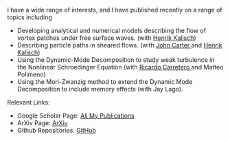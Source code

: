 I have a wide range of interests, and I have published recently on a range of topics including

* Developing analytical and numerical models describing the flow of vortex patches under free surface waves.  (with <a href="https://www.ansattsider.net/kalisch" target="_blank">Henrik Kalisch</a>)
* Describing particle paths in sheared flows. (with <a href="http://fac-staff.seattleu.edu/carterj1/web/" target="_blank"> John Carter </a> and <a href="https://www.ansattsider.net/kalisch" target="_blank">Henrik Kalisch</a>)
* Using the Dynamic-Mode Decomposition to study weak turbulence in the Nonlinear Schroedinger Equation (with <a href="https://carretero.sdsu.edu/" target="_blank"> Ricardo Carretero </a> and Matteo Polimeno)
* Using the Mori-Zwanzig method to extend the Dynamic Mode Decomposition to include memory effects (with Jay Lago).

Relevant Links:

* Google Scholar Page: <a href="https://scholar.google.com/citations?user=SbzUZRAAAAAJ&hl=en" target="_blank">All My Publications</a>
* ArXiv Page: <a href="http://arxiv.org/a/curtis_c_1" target="_blank">ArXiv</a>
* Github Repositories: <a href="http://github.com/cwcurtis" target="_blank">GitHub</a>
